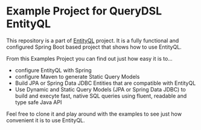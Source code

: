 # Example Project for QueryDSL EntityQL

This repository is a part of [EntityQL](https://github.com/eXsio/querydsl-entityql) project.
It is a fully functional and configured Spring Boot based project that shows how to use EntityQL.

From this Examples Project you can find out just how easy it is to...
- configure EntityQL with Spring
- configure Maven to generate Static Query Models
- Build JPA or Spring Data JDBC Entities that are compatible with EntityQL
- Use Dynamic and Static Query Models (JPA or Spring Data JDBC) to build and execyte fast, native SQL queries using 
fluent, readable and type safe Java API

Feel free to clone it and play around with the examples to see just how convenient it is to use EntityQL. 
